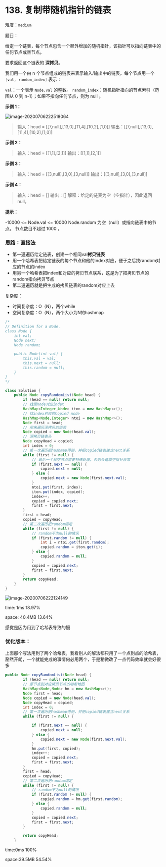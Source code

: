 # 138. 复制带随机指针的链表

难度：`medium`

题目：

给定一个链表，每个节点包含一个额外增加的随机指针，该指针可以指向链表中的任何节点或空节点。

要求返回这个链表的 **深拷贝**。 

我们用一个由 n 个节点组成的链表来表示输入/输出中的链表。每个节点用一个 `[val, random_index]` 表示：

`val`：一个表示 `Node.val` 的整数。
`random_index`：随机指针指向的节点索引（范围从 0 到 n-1）；如果不指向任何节点，则为  null 。

**示例 1：**

![image-20200706222518064](C:\Users\chen\AppData\Roaming\Typora\typora-user-images\image-20200706222518064.png)

> 输入：head = [[7,null],[13,0],[11,4],[10,2],[1,0]]
> 输出：[[7,null],[13,0],[11,4],[10,2],[1,0]]

**示例 2：**

> 输入：head = [[1,1],[2,1]]
> 输出：[[1,1],[2,1]]

**示例 3：**

> 输入：head = [[3,null],[3,0],[3,null]]
> 输出：[[3,null],[3,0],[3,null]]

**示例 4：**

> 输入：head = []
> 输出：[]
> 解释：给定的链表为空（空指针），因此返回 null。

**提示：**

-10000 <= Node.val <= 10000
Node.random 为空（null）或指向链表中的节点。
节点数目不超过 1000 。



### 思路：直接法

- 第一遍遍历给定链表，创建一个相同val**拷贝链表**
- 用一个哈希表把给定链表的每个节点和他的index对应，便于之后找random对应的节点的index
- 用另一个哈希表把index和对应的拷贝节点联系，这是为了把拷贝节点的random指向拷贝节点
- 第二遍遍历就是把生成的拷贝链表的random对应上去





复杂度：

- 时间复杂度：O（N），两个while
- 空间复杂度：O（N），两个大小为N的hashmap

```java
/*
// Definition for a Node.
class Node {
    int val;
    Node next;
    Node random;

    public Node(int val) {
        this.val = val;
        this.next = null;
        this.random = null;
    }
}
*/

class Solution {
    public Node copyRandomList(Node head) {
        if (head == null) return null;
        // 找原node对应index
        HashMap<Integer,Node> iton = new HashMap<>();
        // 找index对应的copied node
        HashMap<Node,Integer> ntoi = new HashMap<>();
        Node first = head;
        // 用来遍历深拷贝的链表
        Node copied = new Node(head.val);
        // 深拷贝链表头
        Node copyHead = copied;
        int index = 0;
        // 第一次遍历把hashmap得到，并把copied链表建立next关系
        while (first != null) {
            // 最后一个非空节点需要特殊处理，否则会造成空指针异常
            if (first.next == null) {
                copied.next = null;
            } else {
                copied.next = new Node(first.next.val);    
            }
            ntoi.put(first, index);
            iton.put(index, copied);
            index++;
            copied = copied.next;
            first = first.next;
        }
        first = head;
        copied = copyHead;
        // 第二次遍历把random绑定
        while (first != null) {
            // random不为null的情况
            if (first.random != null) {
                int i = ntoi.get(first.random);
                copied.random = iton.get(i);
            } else {
                copied.random = null;
            }
            copied = copied.next;
            first = first.next;
        }
        return copyHead;
    }
}
```

![image-20200706222124149](C:\Users\chen\AppData\Roaming\Typora\typora-user-images\image-20200706222124149.png)

time: 1ms 18.97%

space: 40.4MB 13.64%

感觉是因为用到了哈希表导致的慢

### 优化版本：

上面那个写法用到了两个哈希表，我看别人的解法都只用了一个点到点的哈希表，豁然开朗，一个就能完成的事情何必用两个，于是稍微改了一点代码效率就会好很多

```java
public Node copyRandomList(Node head) {
        if (head == null) return null;
        // 原节点到对应拷贝节点的哈希地图
        HashMap<Node,Node> hm = new HashMap<>();
        Node first = head;
        Node copied = new Node(head.val);
        Node copyHead = copied;
        int index = 0;
        // 第一次遍历把hashmap得到，并把copied链表建立next关系
        while (first != null) {

            if (first.next == null) {
                copied.next = null;
            } else {
                copied.next = new Node(first.next.val);
            }
            hm.put(first, copied);
            index++;
            copied = copied.next;
            first = first.next;
        }
        first = head;
        copied = copyHead;
        // 第二次遍历把random绑定
        while (first != null) {
            // random不为null的情况
            if (first.random != null) {
                copied.random = hm.get(first.random);
            } else {
                copied.random = null;
            }
            copied = copied.next;
            first = first.next;
        }

        return copyHead;
    }
```

 

time:0ms 100%

space:39.5MB 54.54%